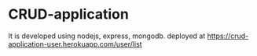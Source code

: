 # CRUD-application


It is developed using nodejs, express, mongodb. deployed at https://crud-application-user.herokuapp.com/user/list
